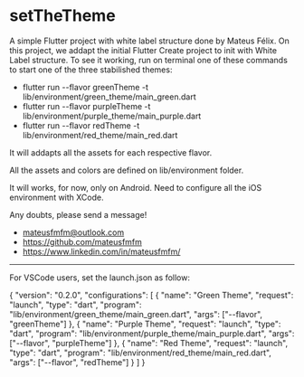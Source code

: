 # setTheTheme

A simple Flutter project with white label structure done by Mateus Félix. 
On this project, we addapt the initial Flutter Create project to init with White Label structure.
To see it working, run on terminal one of these commands to start one of the three stabilished themes:

- flutter run --flavor greenTheme -t lib/environment/green_theme/main_green.dart
- flutter run --flavor purpleTheme -t lib/environment/purple_theme/main_purple.dart
- flutter run --flavor redTheme -t lib/environment/red_theme/main_red.dart

It will addapts all the assets for each respective flavor.

All the assets and colors are defined on lib/environment folder. 

It will works, for now, only on Android. Need to configure all the iOS environment with XCode.

Any doubts, please send a message!

- mateusfmfm@outlook.com
- https://github.com/mateusfmfm
- https://www.linkedin.com/in/mateusfmfm/

------------------------------------------------------------------------------
For VSCode users, set the launch.json as follow:

{
  "version": "0.2.0",
  "configurations": [
    {
      "name": "Green Theme",
      "request": "launch",
      "type": "dart",
      "program": "lib/environment/green_theme/main_green.dart",
      "args": ["--flavor", "greenTheme"]
    },
    {
      "name": "Purple Theme",
      "request": "launch",
      "type": "dart",
      "program": "lib/environment/purple_theme/main_purple.dart",
      "args": ["--flavor", "purpleTheme"]
    },
    {
      "name": "Red Theme",
      "request": "launch",
      "type": "dart",
      "program": "lib/environment/red_theme/main_red.dart",
      "args": ["--flavor", "redTheme"]
    }
  ]
}



